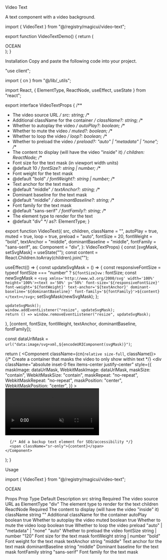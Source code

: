 Video Text

A text component with a video background.

import { VideoText } from "@/registry/magicui/video-text";
 
export function VideoTextDemo() {
  return (
    <div className="relative h-[200px] w-full overflow-hidden">
      <VideoText src="https://cdn.magicui.design/ocean-small.webm">
        OCEAN
      </VideoText>
    </div>
  );
}

Installation
Copy and paste the following code into your project.

"use client";
 
import { cn } from "@/lib/_utils";

import React, { ElementType, ReactNode, useEffect, useState } from "react";
 
export interface VideoTextProps {
  /**
   * The video source URL
   */
  src: string;
  /**
   * Additional className for the container
   */
  className?: string;
  /**
   * Whether to autoplay the video
   */
  autoPlay?: boolean;
  /**
   * Whether to mute the video
   */
  muted?: boolean;
  /**
   * Whether to loop the video
   */
  loop?: boolean;
  /**
   * Whether to preload the video
   */
  preload?: "auto" | "metadata" | "none";
  /**
   * The content to display (will have the video "inside" it)
   */
  children: ReactNode;
  /**
   * Font size for the text mask (in viewport width units)
   * @default 10
   */
  fontSize?: string | number;
  /**
   * Font weight for the text mask
   * @default "bold"
   */
  fontWeight?: string | number;
  /**
   * Text anchor for the text mask
   * @default "middle"
   */
  textAnchor?: string;
  /**
   * Dominant baseline for the text mask
   * @default "middle"
   */
  dominantBaseline?: string;
  /**
   * Font family for the text mask
   * @default "sans-serif"
   */
  fontFamily?: string;
  /**
   * The element type to render for the text
   * @default "div"
   */
  as?: ElementType;
}
 
export function VideoText({
  src,
  children,
  className = "",
  autoPlay = true,
  muted = true,
  loop = true,
  preload = "auto",
  fontSize = 20,
  fontWeight = "bold",
  textAnchor = "middle",
  dominantBaseline = "middle",
  fontFamily = "sans-serif",
  as: Component = "div",
}: VideoTextProps) {
  const [svgMask, setSvgMask] = useState("");
  const content = React.Children.toArray(children).join("");
 
  useEffect(() => {
    const updateSvgMask = () => {
      const responsiveFontSize =
        typeof fontSize === "number" ? `${fontSize}vw` : fontSize;
      const newSvgMask = `<svg xmlns='http://www.w3.org/2000/svg' width='100%' height='100%'><text x='50%' y='50%' font-size='${responsiveFontSize}' font-weight='${fontWeight}' text-anchor='${textAnchor}' dominant-baseline='${dominantBaseline}' font-family='${fontFamily}'>${content}</text></svg>`;
      setSvgMask(newSvgMask);
    };
 
    updateSvgMask();
    window.addEventListener("resize", updateSvgMask);
    return () => window.removeEventListener("resize", updateSvgMask);
  }, [content, fontSize, fontWeight, textAnchor, dominantBaseline, fontFamily]);
 
  const dataUrlMask = `url("data:image/svg+xml,${encodeURIComponent(svgMask)}")`;
 
  return (
    <Component className={cn(`relative size-full`, className)}>
      {/* Create a container that masks the video to only show within text */}
      <div
        className="absolute inset-0 flex items-center justify-center"
        style={{
          maskImage: dataUrlMask,
          WebkitMaskImage: dataUrlMask,
          maskSize: "contain",
          WebkitMaskSize: "contain",
          maskRepeat: "no-repeat",
          WebkitMaskRepeat: "no-repeat",
          maskPosition: "center",
          WebkitMaskPosition: "center",
        }}
      >
        <video
          className="w-full h-full object-cover"
          autoPlay={autoPlay}
          muted={muted}
          loop={loop}
          preload={preload}
          playsInline
        >
          <source src={src} />
          Your browser does not support the video tag.
        </video>
      </div>
 
      {/* Add a backup text element for SEO/accessibility */}
      <span className="sr-only">{content}</span>
    </Component>
  );
}

Usage

import { VideoText } from "@/registry/magicui/video-text";

<div className="relative h-[500px] w-full overflow-hidden">
  <VideoText src="https://cdn.magicui.design/ocean-small.webm">OCEAN</VideoText>
</div>

Props
Prop	Type	Default	Description
src	string	Required	The video source URL
as	ElementType	"div"	The element type to render for the text
children	ReactNode	Required	The content to display (will have the video "inside" it)
className	string	""	Additional className for the container
autoPlay	boolean	true	Whether to autoplay the video
muted	boolean	true	Whether to mute the video
loop	boolean	true	Whether to loop the video
preload	"auto" | "metadata" | "none"	"auto"	Whether to preload the video
fontSize	string | number	"120"	Font size for the text mask
fontWeight	string | number	"bold"	Font weight for the text mask
textAnchor	string	"middle"	Text anchor for the text mask
dominantBaseline	string	"middle"	Dominant baseline for the text mask
fontFamily	string	"sans-serif"	Font family for the text mask